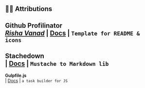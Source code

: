 ## 🙏🏿 Attributions 

**Github Profilinator** <br>
[_Risha Vanad_]() | [Docs](https://) | `Template for README & icons`
---

**Stachedown**<br>
[]() | [Docs]() | `Mustache to Markdown lib`
---

**Gulpfile.js**<br>
[]() | [Docs]() | `a task builder for JS`